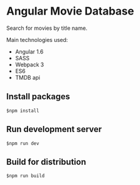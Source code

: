 # Angular Movie Database

Search for movies by title name.

Main technologies used:

* Angular 1.6
* SASS
* Webpack 3
* ES6
* TMDB api

## Install packages

```
$npm install
```

## Run development server

```
$npm run dev
```

## Build for distribution

```
$npm run build
```

